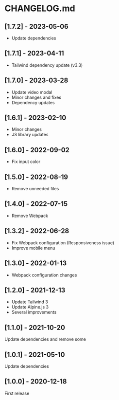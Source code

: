 # CHANGELOG.md

## [1.7.2] - 2023-05-06

- Update dependencies

## [1.7.1] - 2023-04-11

- Tailwind dependency update (v3.3)

## [1.7.0] - 2023-03-28

- Update video modal
- Minor changes and fixes
- Dependency updates

## [1.6.1] - 2023-02-10

- Minor changes
- JS library updates

## [1.6.0] - 2022-09-02

- Fix input color

## [1.5.0] - 2022-08-19

- Remove unneeded files

## [1.4.0] - 2022-07-15

- Remove Webpack

## [1.3.2] - 2022-06-28

- Fix Webpack configuration (Responsiveness issue)
- Improve mobile menu

## [1.3.0] - 2022-01-13

- Webpack configuration changes

## [1.2.0] - 2021-12-13

- Update Tailwind 3
- Update Alpine.js 3
- Several improvements

## [1.1.0] - 2021-10-20

Update dependencies and remove some

## [1.0.1] - 2021-05-10

Update dependencies

## [1.0.0] - 2020-12-18

First release